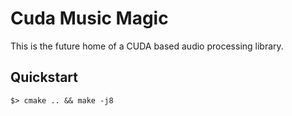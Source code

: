 # Cuda Music Magic

This is the future home of a CUDA based audio processing library.

## Quickstart

```
$> cmake .. && make -j8
```

